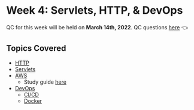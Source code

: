# Week 4: Servlets, HTTP, & DevOps
QC for this week will be held on **March 14th, 2022**. QC questions [here]() 👈

## Topics Covered
- [HTTP](https://github.com/220214-Enterprise-Angular/demos/blob/main/4-servlets-devops/notes/http.md)
- [Servlets]()
- [AWS]()
  - Study guide [here]()
- [DevOps]()
  - [CI/CD]()
  - [Docker]()

<br>
